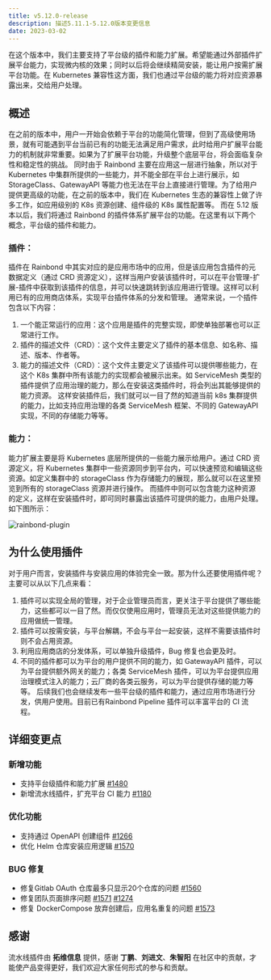 ```yaml
---
title: v5.12.0-release
description: 描述5.11.1-5.12.0版本变更信息
date: 2023-03-02
---
```


在这个版本中，我们主要支持了平台级的插件和能力扩展。希望能通过外部插件扩展平台能力，实现微内核的效果；同时以后将会继续精简安装，能让用户按需扩展平台功能。在 Kubernetes 兼容性这方面，我们也通过平台级的能力将对应资源暴露出来，交给用户处理。

<!--truncate-->

## 概述

在之前的版本中，用户一开始会依赖于平台的功能简化管理，但到了高级使用场景，就有可能遇到平台当前已有的功能无法满足用户需求，此时给用户扩展平台能力的机制就非常重要。如果为了扩展平台功能，升级整个底层平台，将会面临复杂性和稳定性的挑战。
同时由于 Rainbond 主要在应用这一层进行抽象，所以对于 Kubernetes 中集群所提供的一些能力，并不能全部在平台上进行展示，如 StorageClass、GatewayAPI 等能力也无法在平台上直接进行管理。为了给用户提供更高级的功能，在之前的版本中，我们在 Kubernetes 生态的兼容性上做了许多工作，如应用级别的 K8s 资源创建、组件级的 K8s 属性配置等。
而在 5.12 版本以后，我们将通过 Rainbond 的插件体系扩展平台的功能。在这里有以下两个概念，平台级的插件和能力。

### 插件：

插件在 Rainbond 中其实对应的是应用市场中的应用，但是该应用包含插件的元数据定义（通过 CRD 资源定义），这样当用户安装该插件时，可以在平台管理-扩展-插件中获取到该插件的信息，并可以快速跳转到该应用进行管理。这样可以利用已有的应用商店体系，实现平台插件体系的分发和管理。
通常来说，一个插件包含以下内容：
1. 一个能正常运行的应用：这个应用是插件的完整实现，即使单独部署也可以正常进行工作。
2. 插件的描述文件（CRD）：这个文件主要定义了插件的基本信息、如名称、描述、版本、作者等。
3. 能力的描述文件（CRD）：这个文件主要定义了该插件可以提供哪些能力，在这个 K8s 集群中所有该能力的实现都会被展示出来。如 ServiceMesh 类型的插件提供了应用治理的能力，那么在安装这类插件时，将会列出其能够提供的能力资源。
这样安装插件后，我们就可以一目了然的知道当前 k8s 集群提供的能力，比如支持应用治理的各类 ServiceMesh 框架、不同的 GatewayAPI 实现，不同的存储能力等等。

### 能力：

能力扩展主要是将 Kubernetes 底层所提供的一些能力展示给用户。通过 CRD 资源定义，将 Kubernetes 集群中一些资源同步到平台内，可以快速预览和编辑这些资源。如定义集群中的 storageClass 作为存储能力的展现，那么就可以在这里预览到所有的 storageClass 资源并进行操作。
而插件中则可以包含能力这种资源的定义，这样在安装插件时，即可同时暴露出该插件可提供的能力，由用户处理。如下图所示：

![rainbond-plugin](https://grstatic.oss-cn-shanghai.aliyuncs.com/docs/5.12/community/change/rainbond-plugin.jpg)

## 为什么使用插件

对于用户而言，安装插件与安装应用的体验完全一致。那为什么还要使用插件呢？主要可以从以下几点来看：
1. 插件可以实现全局的管理，对于企业管理员而言，更关注于平台提供了哪些能力，这些都可以一目了然。而仅仅使用应用时，管理员无法对这些提供能力的应用做统一管理。
2. 插件可以按需安装，与平台解耦，不会与平台一起安装，这样不需要该插件时则不会占用资源。
3. 利用应用商店的分发体系，可以单独升级插件，Bug 修复也会更及时。
4. 不同的插件都可以为平台的用户提供不同的能力，如 GatewayAPI 插件，可以为平台提供额外网关的能力；各类 ServiceMesh 插件，可以为平台提供应用治理模式注入的能力；云厂商的各类云服务，可以为平台提供存储的能力等等。
后续我们也会继续发布一些平台级的插件和能力，通过应用市场进行分发，供用户使用。目前已有Rainbond Pipeline 插件可以丰富平台的 CI 流程。

## 详细变更点

### 新增功能

- 支持平台级插件和能力扩展 [#1480](https://github.com/goodrain/rainbond/issues/1480)
- 新增流水线插件，扩充平台 CI 能力 [#1180](https://github.com/goodrain/rainbond-ui/pull/1180)

### 优化功能

- 支持通过 OpenAPI 创建组件 [#1266](https://github.com/goodrain/rainbond-console/pull/1266)
- 优化 Helm 仓库安装应用逻辑 [#1570](https://github.com/goodrain/rainbond/pull/1570)

### BUG 修复

- 修复Gitlab OAuth 仓库最多只显示20个仓库的问题 [#1560](https://github.com/goodrain/rainbond/issues/1560)
- 修复团队页面排序问题 [#1571](https://github.com/goodrain/rainbond/pull/1571) [#1274](https://github.com/goodrain/rainbond-console/pull/1274)
- 修复 DockerCompose 放弃创建后，应用名重复的问题 [#1573](https://github.com/goodrain/rainbond/issues/1573)

## 感谢
流水线插件由 **拓维信息** 提供，感谢 **丁鹏**、**刘进文**、**朱智阳** 在社区中的贡献，才能使产品变得更好，我们欢迎大家任何形式的参与和贡献。